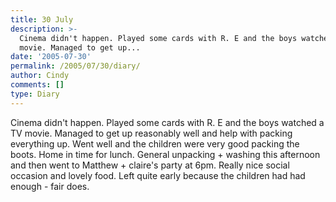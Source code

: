 ```yaml
---
title: 30 July
description: >-
  Cinema didn't happen. Played some cards with R. E and the boys watched a TV
  movie. Managed to get up...
date: '2005-07-30'
permalink: /2005/07/30/diary/
author: Cindy
comments: []
type: Diary
---
```


Cinema didn't happen. Played some cards with R. E and the boys watched a TV movie. Managed to get up reasonably well and help with packing everything up. Went well and the children were very good packing the boots. Home in time for lunch. General unpacking + washing this afternoon and then went to Matthew + claire's party at 6pm. Really nice social occasion and lovely food. Left quite early because the children had had enough - fair does.
